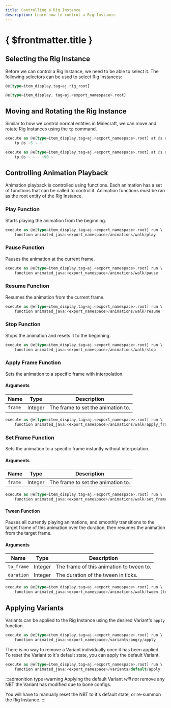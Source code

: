 ```yaml
---
title: Controlling a Rig Instance
description: Learn how to control a Rig Instance.
---
```


# { $frontmatter.title }

## Selecting the Rig Instance

Before we can control a Rig Instance, we need to be able to select it. The following selectors can be used to select Rig Instances:

```rust title=Select all Rig Instances | copy
@e[type=item_display,tag=aj.rig_root]
```

```rust title=Select all Rig Instances from a specific Blueprint | copy
@e[type=item_display, tag=aj.<export_namespace>.root]
```

## Moving and Rotating the Rig Instance

Similar to how we control normal entities in Minecraft, we can move and rotate Rig Instances using the `tp` command.

```rust title=Move a Rig Instance 5 blocks towards positive X | copy
execute as @e[type=item_display,tag=aj.<export_namespace>.root] at @s run \
	tp @s ~5 ~ ~
```

```rust title=Rotate a Rig Instance 90 degrees | copy
execute as @e[type=item_display,tag=aj.<export_namespace>.root] at @s run \
	tp @s ~ ~ ~ ~90 ~
```

## Controlling Animation Playback

Animation playback is controlled using functions. Each animation has a set of functions that can be called to control it. Animation functions _must_ be ran as the root entity of the Rig Instance.

### Play Function

Starts playing the animation from the beginning.

```rust title=Play the walk animation | copy
execute as @e[type=item_display,tag=aj.<export_namespace>.root] run \
	function animated_java:<export_namespace>/animations/walk/play
```

### Pause Function

Pauses the animation at the current frame.

```rust title=Pause the walk animation | copy
execute as @e[type=item_display,tag=aj.<export_namespace>.root] run \
	function animated_java:<export_namespace>/animations/walk/pause
```

### Resume Function

Resumes the animation from the current frame.

```rust title=Resume the walk animation | copy
execute as @e[type=item_display,tag=aj.<export_namespace>.root] run \
	function animated_java:<export_namespace>/animations/walk/resume
```

### Stop Function

Stops the animation and resets it to the beginning.

```rust title=Stop the walk animation | copy
execute as @e[type=item_display,tag=aj.<export_namespace>.root] run \
	function animated_java:<export_namespace>/animations/walk/stop
```

### Apply Frame Function

Sets the animation to a specific frame with interpolation.

#### Arguments

| Name    | Type    | Description                        |
| ------- | ------- | ---------------------------------- |
| `frame` | Integer | The frame to set the animation to. |

```rust title=Set the walk animation to frame 10 with interpolation | copy
execute as @e[type=item_display,tag=aj.<export_namespace>.root] run \
	function animated_java:<export_namespace>/animations/walk/apply_frame {frame: 10}
```

### Set Frame Function

Sets the animation to a specific frame instantly without interpolation.

#### Arguments

| Name    | Type    | Description                        |
| ------- | ------- | ---------------------------------- |
| `frame` | Integer | The frame to set the animation to. |

```rust title=Set the walk animation to frame 10 | copy
execute as @e[type=item_display,tag=aj.<export_namespace>.root] run \
	function animated_java:<export_namespace>/animations/walk/set_frame {frame: 10}
```

#### Tween Function

Pauses all currently playing animations, and smoothly transitions to the target frame of this animation over the duration, then resumes the animation from the target frame.

#### Arguments

| Name       | Type    | Description                              |
| ---------- | ------- | ---------------------------------------- |
| `to_frame` | Integer | The frame of this animation to tween to. |
| `duration` | Integer | The duration of the tween in ticks.      |

```rust title=Smoothly transition the walk animation to frame 10 over a second | copy
execute as @e[type=item_display,tag=aj.<export_namespace>.root] run \
	function animated_java:<export_namespace>/animations/walk/tween {to_frame: 10, duration: 20}
```

## Applying Variants

Variants can be applied to the Rig Instance using the desired Variant's `apply` function.

```rust title=Apply the angry Variant | copy
execute as @e[type=item_display,tag=aj.<export_namespace>.root] run \
	function animated_java:<export_namespace>/variants/angry/apply
```

There is no way to remove a Variant individually once it has been applied. To reset the Variant to it's default state, you can apply the default Variant.

```rust title=Apply the default Variant | copy
execute as @e[type=item_display,tag=aj.<export_namespace>.root] run \
	function animated_java:<export_namespace>/variants/default/apply
```

:::admonition type=warning
Applying the default Variant _will not_ remove any NBT the Variant has modified due to bone configs.

You will have to manually reset the NBT to it's default state, or re-summon the Rig Instance.
:::
